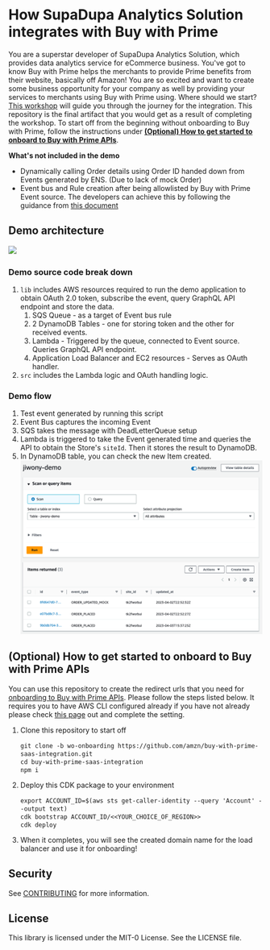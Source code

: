 # How SupaDupa Analytics Solution integrates with Buy with Prime

You are a superstar developer of SupaDupa Analytics Solution, which provides data analytics service for eCommerce business. You've got to know Buy with Prime helps the merchants to provide Prime benefits from their website, basically off Amazon! You are so excited and want to create some business opportunity for your company as well by providing your services to merchants using Buy with Prime using. Where should we start? [This workshop](https://catalog.us-east-1.prod.workshops.aws/workshops/2b14c78c-56e3-4ed8-b44a-4984094ec8c4/en-US) will guide you through the journey for the integration. This repository is the final artifact that you would get as a result of completing the workshop. To start off from the beginning without onboarding to Buy with Prime, follow the instructions under [**(Optional) How to get started to onboard to Buy with Prime APIs**](https://github.com/amzn/buy-with-prime-saas-integration#optional-how-to-get-started-to-onboard-to-buy-with-prime-apis).

**What's not included in the demo**
- Dynamically calling Order details using Order ID handed down from Events generated by ENS. (Due to lack of mock Order)
- Event bus and Rule creation after being allowlisted by Buy with Prime Event source. The developers can achieve this by following the guidance from [this document](https://partners.buywithprime.amazon.com/support/documentation?redirect=%2Fprivate%2Fdocs%2Fbuy-with-prime-event-integration-guide)

## Demo architecture
![](https://static.us-east-1.prod.workshops.aws/public/f0df1db5-7613-4e34-9620-d0084ce2ab32/static/images/intro/architecture.png)

### Demo source code break down
1. `lib` includes AWS resources required to run the demo application to obtain OAuth 2.0 token, subscribe the event, query GraphQL API endpoint and store the data.
    1. SQS Queue - as a target of Event bus rule
    2. 2 DynamoDB Tables - one for storing token and the other for received events.
    3. Lambda - Triggered by the queue, connected to Event source. Queries GraphQL API endpoint.
    4. Application Load Balancer and EC2 resources - Serves as OAuth handler.
2. `src` includes the Lambda logic and OAuth handling logic.

### Demo flow
1. Test event generated by running this script
2. Event Bus captures the incoming Event
3. SQS takes the message with DeadLetterQueue setup
4. Lambda is triggered to take the Event generated time and queries the API to obtain the Store's `siteId`. Then it stores the result to DynamoDB.
5. In DynamoDB table, you can check the new Item created.
    ![](./table-result.png)

## (Optional) How to get started to onboard to Buy with Prime APIs
You can use this repository to create the redirect urls that you need for [onboarding to Buy with Prime APIs](https://documents.partners.buywithprime.amazon.com/private/docs/onboarding-for-oauth-20). Please follow the steps listed below. It requires you to have AWS CLI configured already if you have not already please check [this page](https://catalog.us-east-1.prod.workshops.aws/workshops/2b14c78c-56e3-4ed8-b44a-4984094ec8c4/en-US/1-introduction/110-prereq) out and complete the setting. 

1. Clone this repository to start off
    ```
    git clone -b wo-onboarding https://github.com/amzn/buy-with-prime-saas-integration.git
    cd buy-with-prime-saas-integration
    npm i
    ```

2. Deploy this CDK package to your environment
    ```
    export ACCOUNT_ID=$(aws sts get-caller-identity --query 'Account' --output text)
    cdk bootstrap ACCOUNT_ID/<<YOUR_CHOICE_OF_REGION>>
    cdk deploy
    ```

3. When it completes, you will see the created domain name for the load balancer and use it for onboarding!


## Security

See [CONTRIBUTING](CONTRIBUTING.md#security-issue-notifications) for more information.

## License

This library is licensed under the MIT-0 License. See the LICENSE file.

